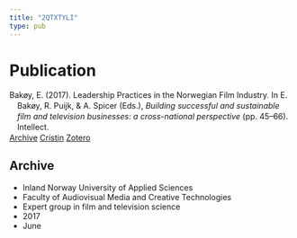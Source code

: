 ```yaml
---
title: "2QTXTYLI"
type: pub
---
```

<h1>Publication</h1>
<article id="csl-bib-container-2QTXTYLI" class="csl-bib-container">
  <div class="csl-bib-body" style="line-height: 1.35; padding-left: 1em; text-indent:-1em;">
  <div class="csl-entry">Bak&#xF8;y, E. (2017). Leadership Practices in the Norwegian Film Industry. In E. Bak&#xF8;y, R. Puijk, &amp; A. Spicer (Eds.), <i>Building successful and sustainable film and television businesses: a cross-national perspective</i> (pp. 45&#x2013;66). Intellect.</div>
</div>
  <div class="csl-bib-buttons">
    <a href="#taxonomy-article-2QTXTYLI" class="csl-bib-button">Archive</a>
    <a href="https://app.cristin.no/results/show.jsf?id=1478888" alt="Cristin URL" class="csl-bib-button">Cristin</a>
    <a href="http://zotero.org/groups/5402882/items/2QTXTYLI" alt="Zotero URL" class="csl-bib-button">Zotero</a>
  </div>
  <div id="csl-bib-meta-container-2QTXTYLI"></div>
</article>
<div id="csl-bib-meta-2QTXTYLI" class="csl-bib-meta">
  <article id="taxonomy-article-2QTXTYLI" class="taxonomy-article">
    <h1>Archive</h1>
    <ul>
      <li>Inland Norway University of Applied Sciences</li>
      <li>Faculty of Audiovisual Media and Creative Technologies</li>
      <li>Expert group in film and television science</li>
      <li>2017</li>
      <li>June</li>
    </ul>
  </article>
</div>
